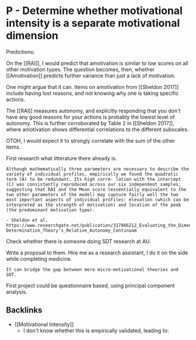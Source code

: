 # P - Determine whether motivational intensity is a separate motivational dimension
Predictions:

On the [[RAI]], I would predict that amotivation is similar to low scores on all other motivation types. The question becomes, then, whether [[Amotivation]] predicts further variance than just a lack of motivation.

One might argue that it can. Items on amotivation from [[Sheldon 2017]] include having lost reasons, and not knowing why one is taking specific actions.

The [[RAI]] measures autonomy, and explicitly responding that you don't have any good reasons for your actions is probably the lowest level of autonomy. This is further corroborated by Table 2 in [[Sheldon 2017]], where amotivation shows differential correlations to the different subscales.

OTOH, I would expect it to strongly correlate with the sum of the other items.

First research what litterature there already is.

```
Although mathematically three parameters are necessary to describe the variety of individual profiles, empirically we found the quadratic term (A) to be redundant. Its high corre- lation with the intercept (C) was consistently reproduced across our six independent samples, suggesting that RAI and the Mean score (essentially equivalent to the two other parameters of the model) may capture fairly well the two most important aspects of individual profiles: elevation (which can be interpreted as the strength of motivation) and location of the peak (the predominant motivation type).

- Sheldon et al. https://www.researchgate.net/publication/317866212_Evaluating_the_Dimensionality_of_Self-Determination_Theory's_Relative_Autonomy_Continuum
```

Check whether there is someone doing SDT research at AU.

Write a proposal to them.
Hire me as a research assistant, I do it on the side while completing medicine.
```
It can bridge the gap between more micro-motivational theories and SDT.
```
First project could be questionnaire based, using principal component analysis.

## Backlinks
* [[Motivational Intensity]]
	* I don't know whether this is empirically validated, leading to:

<!-- #Life -->

<!-- {BearID:079779C2-BFA5-4A65-90E3-CD5DA7EA0AD9-15756-0000130426C09B0B} -->
